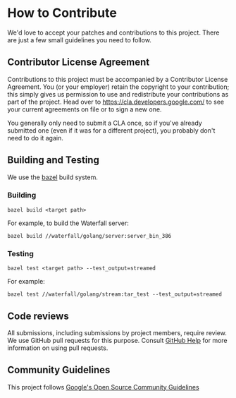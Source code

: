 # How to Contribute

We'd love to accept your patches and contributions to this project. There are
just a few small guidelines you need to follow.

## Contributor License Agreement

Contributions to this project must be accompanied by a Contributor License
Agreement. You (or your employer) retain the copyright to your contribution;
this simply gives us permission to use and redistribute your contributions as
part of the project. Head over to <https://cla.developers.google.com/> to see
your current agreements on file or to sign a new one.

You generally only need to submit a CLA once, so if you've already submitted one
(even if it was for a different project), you probably don't need to do it
again.

## Building and Testing

We use the [bazel](https://bazel.build) build system.

### Building

```
bazel build <target path>
```

For example, to build the Waterfall server:
```
bazel build //waterfall/golang/server:server_bin_386
```

### Testing

```
bazel test <target path> --test_output=streamed
```

For example:

```
bazel test //waterfall/golang/stream:tar_test --test_output=streamed
```

## Code reviews

All submissions, including submissions by project members, require review. We
use GitHub pull requests for this purpose. Consult
[GitHub Help](https://help.github.com/articles/about-pull-requests/) for more
information on using pull requests.

## Community Guidelines

This project follows
[Google's Open Source Community Guidelines](https://opensource.google.com/conduct/)
